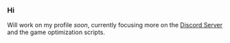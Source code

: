 ### Hi 
Will work on my profile *soon*, currently focusing more on the [Discord Server](https://discord.gg/E2ybG4j9jU) and the game optimization scripts.
